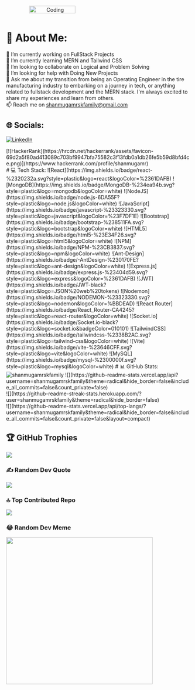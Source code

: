 <div style="display: flex; justify-content: center; align-items: center; text-align:center">
  <img alt="Coding" src="https://user-images.githubusercontent.com/58109796/233058941-9dd6c50a-a5ea-45fd-b788-c3bb8e00bffe.gif" style="width: 50%; height:50%;top: 50%; left: 50%; transform: translate(-50%, -50%);">
</div>

# 💫 About Me:
🔭 I’m currently working on FullStack Projects<br>🌱 I’m currently learning MERN and Tailwind CSS<br>👯 I’m looking to collaborate on Logical and Problem Solving<br>🤝 I’m looking for help with Doing New Projects<br>💬 Ask me about my transition from being an Operating Engineer in the tire manufacturing industry to embarking on a journey in tech, or anything related to fullstack development and the MERN stack. I'm always excited to share my experiences and learn from others.<br>📫 Reach me on shanmugamrskfamily@gmail.com


## 🌐 Socials:
[![LinkedIn](https://img.shields.io/badge/LinkedIn-%230077B5.svg?logo=linkedin&logoColor=white)](https://linkedin.com/in/shanmugamrskfamily) 
<div style="height:50px,width:50px">[![HackerRank](https://hrcdn.net/hackerrank/assets/favicon-69d2a5f80ad413089c703bf9947bfa75582c3f13fdb0a1db26fe5b59d8bfd4ce.png)](https://www.hackerrank.com/profile/shanmugamr)</div>
# 💻 Tech Stack:
![React](https://img.shields.io/badge/react-%2320232a.svg?style=plastic&logo=react&logoColor=%2361DAFB) ![MongoDB](https://img.shields.io/badge/MongoDB-%234ea94b.svg?style=plastic&logo=mongodb&logoColor=white) ![NodeJS](https://img.shields.io/badge/node.js-6DA55F?style=plastic&logo=node.js&logoColor=white) ![JavaScript](https://img.shields.io/badge/javascript-%23323330.svg?style=plastic&logo=javascript&logoColor=%23F7DF1E) ![Bootstrap](https://img.shields.io/badge/bootstrap-%238511FA.svg?style=plastic&logo=bootstrap&logoColor=white) ![HTML5](https://img.shields.io/badge/html5-%23E34F26.svg?style=plastic&logo=html5&logoColor=white) ![NPM](https://img.shields.io/badge/NPM-%23CB3837.svg?style=plastic&logo=npm&logoColor=white) ![Ant-Design](https://img.shields.io/badge/-AntDesign-%230170FE?style=plastic&logo=ant-design&logoColor=white) ![Express.js](https://img.shields.io/badge/express.js-%23404d59.svg?style=plastic&logo=express&logoColor=%2361DAFB) ![JWT](https://img.shields.io/badge/JWT-black?style=plastic&logo=JSON%20web%20tokens) ![Nodemon](https://img.shields.io/badge/NODEMON-%23323330.svg?style=plastic&logo=nodemon&logoColor=%BBDEAD) ![React Router](https://img.shields.io/badge/React_Router-CA4245?style=plastic&logo=react-router&logoColor=white) ![Socket.io](https://img.shields.io/badge/Socket.io-black?style=plastic&logo=socket.io&badgeColor=010101) ![TailwindCSS](https://img.shields.io/badge/tailwindcss-%2338B2AC.svg?style=plastic&logo=tailwind-css&logoColor=white) ![Vite](https://img.shields.io/badge/vite-%23646CFF.svg?style=plastic&logo=vite&logoColor=white) ![MySQL](https://img.shields.io/badge/mysql-%2300000f.svg?style=plastic&logo=mysql&logoColor=white)
# 📊 GitHub Stats: <img src="https://camo.githubusercontent.com/1d1ced7cff921b9418befdc937994db323b1787f2c6b2be5f389ec82f1c37af7/68747470733a2f2f6b6f6d617265762e636f6d2f67687076632f3f757365726e616d653d6d7376696a6179616b756d617231266c6162656c3d50726f66696c65253230766965777326636f6c6f723d306537356236267374796c653d666c6174" alt="shanmugamrskfamily" data-canonical-src="https://komarev.com/ghpvc/?username=shanmugamrskfamily&amp;label=Profile%20views&amp;color=0e75b6&amp;style=flat" style="max-width: 100%;"/>
![](https://github-readme-stats.vercel.app/api?username=shanmugamrskfamily&theme=radical&hide_border=false&include_all_commits=false&count_private=false)<br/>
![](https://github-readme-streak-stats.herokuapp.com/?user=shanmugamrskfamily&theme=radical&hide_border=false)<br/>
![](https://github-readme-stats.vercel.app/api/top-langs/?username=shanmugamrskfamily&theme=radical&hide_border=false&include_all_commits=false&count_private=false&layout=compact)

## 🏆 GitHub Trophies
![](https://github-profile-trophy.vercel.app/?username=shanmugamrskfamily&theme=radical&no-frame=false&no-bg=false&margin-w=4)

### ✍️ Random Dev Quote
![](https://quotes-github-readme.vercel.app/api?type=horizontal&theme=radical)

### 🔝 Top Contributed Repo
![](https://github-contributor-stats.vercel.app/api?username=shanmugamrskfamily&limit=5&theme=radical&combine_all_yearly_contributions=true)

### 😂 Random Dev Meme
<img src='https://randommeme-five.vercel.app/' style="height: 400px;"/>


